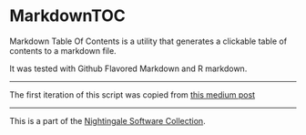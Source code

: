 # MarkdownTOC


Markdown Table Of Contents is a utility that generates a clickable table of contents to a markdown file.

It was tested with Github Flavored Markdown and R markdown.

---

The first iteration of this script was copied from [this medium post](https://medium.com/@acrodriguez/one-liner-to-generate-a-markdown-toc-f5292112fd14)

---

This is a part of the [Nightingale Software Collection](https://github.com/jhony75/NightingaleSoftwareCollection).
